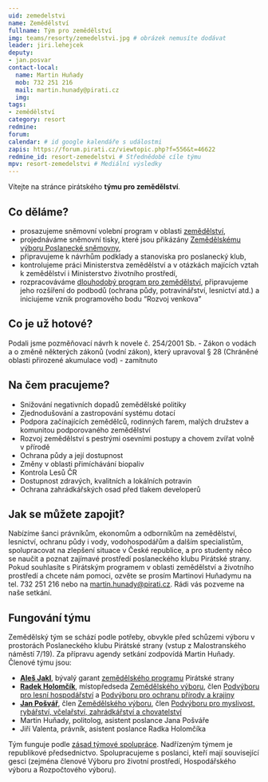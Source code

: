 ```yaml
---
uid: zemedelstvi
name: Zemědělství
fullname: Tým pro zemědělství
img: teams/resorty/zemedelstvi.jpg # obrázek nemusíte dodávat
leader: jiri.lehejcek
deputy:
- jan.posvar
contact-local:
  name: Martin Huňady
  mob: 732 251 216
  mail: martin.hunady@pirati.cz
  img: 
tags:
- zemědělství
category: resort
redmine:
forum:
calendar: # id google kalendáře s událostmi
zapis: https://forum.pirati.cz/viewtopic.php?f=556&t=46622
redmine_id: resort-zemedelstvi # Střednědobé cíle týmu
mpv: resort-zemedelstvi # Mediální výsledky
---
```


Vítejte na stránce pirátského **týmu pro zemědělství**.

Co děláme?
----------
* prosazujeme sněmovní volební program v oblasti [zemědělství](https://www.pirati.cz/program/psp2017/zemedelstvi/),
* projednáváme sněmovní tisky, které jsou přikázány [Zemědělskému výboru Poslanecké sněmovny](http://www.psp.cz/sqw/hp.sqw?k=4700),
* připravujeme k návrhům podklady a stanoviska pro poslanecký klub,
* kontrolujeme práci Ministerstva zemědělství a v otázkách majících vztah k zemědělství i Ministerstvo životního prostředí,
* rozpracováváme [dlouhodobý program pro zemědělství](https://www.pirati.cz/program/dlouhodoby/zemedelstvi/), připravujeme jeho rozšíření do podbodů (ochrana půdy, potravinářství, lesnictví atd.) a iniciujeme vznik programového bodu “Rozvoj venkova”

Co je už hotové?
----------------------
Podali jsme pozměňovací návrh k novele č. 254/2001 Sb. - Zákon o vodách a o změně některých zákonů (vodní zákon), který upravoval § 28 (Chráněné oblasti přirozené akumulace vod) - zamítnuto

Na čem pracujeme?
----------------------
* Snižování negativních dopadů zemědělské politiky
* Zjednodušování a zastropování systému dotací
* Podpora začínajících zemědělců, rodinných farem, malých družstev a komunitou podporovaného zemědělství
* Rozvoj zemědělství s pestrými osevními postupy a chovem zvířat volně v přírodě
* Ochrana půdy a její dostupnost
* Změny v oblasti přimíchávání biopaliv
* Kontrola Lesů ČR
* Dostupnost zdravých, kvalitních a lokálních potravin
* Ochrana zahrádkářských osad před tlakem developerů

Jak se můžete zapojit?
----------------------

Nabízíme šanci právníkům, ekonomům a odborníkům na zemědělství, lesnictví, ochranu půdy i vody, vodohospodářům a dalším specialistům, spolupracovat na zlepšení situace v České republice, a pro studenty něco se naučit a poznat zajímavé prostředí poslaneckého klubu Pirátské strany.
Pokud souhlasíte s Pirátským programem v oblasti zemědělství a životního prostředí a chcete nám pomoci, ozvěte se prosím Martinovi Huňadymu na tel. 732 251 216 nebo na martin.hunady@pirati.cz. Rádi vás pozveme na naše setkání.

Fungování týmu
----------------------

Zemědělský tým se schází podle potřeby, obvykle před schůzemi výboru v prostorách Poslaneckého klubu Pirátské strany (vstup z Malostranského náměstí 7/19). Za přípravu agendy setkání zodpovídá Martin Huňady.
Členové týmu jsou:
* **[Aleš Jakl](https://www.pirati.cz/lide/ales-jakl/)**, bývalý garant [zemědělského programu](https://www.pirati.cz/program/psp2017/zemedelstvi/) Pirátské strany
* **[Radek Holomčík](https://www.pirati.cz/lide/radek-holomcik/)**, místopředseda [Zemědělského výboru](http://www.psp.cz/sqw/hp.sqw?k=4700), člen [Podvýboru pro lesní hospodářství](http://www.psp.cz/sqw/hp.sqw?k=4727) a [Podvýboru pro ochranu přírody a krajiny](http://www.psp.cz/sqw/hp.sqw?k=4620)
* **[Jan Pošvář](https://www.pirati.cz/lide/jan-posvar/)**, člen [Zemědělského výboru](http://www.psp.cz/sqw/hp.sqw?k=4700), člen [Podvýboru pro myslivost, rybářství, včelařství, zahrádkářství a chovatelství](http://www.psp.cz/sqw/hp.sqw?k=4726)
* Martin Huňady, politolog, asistent poslance Jana Pošváře
* Jiří Valenta, právník, asistent poslance Radka Holomčíka

Tým funguje podle [zásad týmové spolupráce](https://wiki.pirati.cz/rules/or_zatys). Nadřízeným týmem je republikové předsednictvo. Spolupracujeme s poslanci, kteří mají související gesci (zejména členové Výboru pro životní prostředí, Hospodářského výboru a Rozpočtového výboru).

